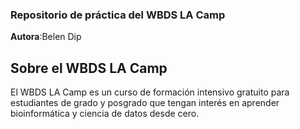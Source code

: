 ### Repositorio de práctica del WBDS LA Camp
**Autora**:Belen Dip
## Sobre el WBDS LA Camp
El WBDS LA Camp es un curso de formación intensivo gratuito para estudiantes de grado y posgrado que tengan interés en aprender bioinformática y ciencia de datos desde cero.
